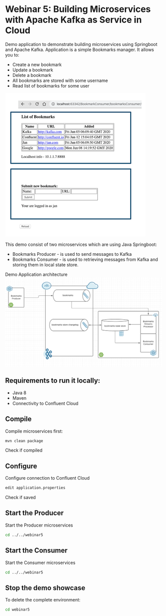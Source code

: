 # Webinar 5: Building Microservices with Apache Kafka as Service in Cloud

Demo application to demonstrate building microservices using Springboot and Apache Kafka. Application is a simple Bookmarks manager. It allows you to:
* Create a new bookmark
* Update a bookmark 
* Delete a bookmark
* All bookmarks are stored with some username
* Read list of bookmarks for some user

![Application User Interface](images/appUI.png)

This demo consist of two microservices which are using Java Springboot:
* Bookmarks Producer - is used to send messages to Kafka
* Bookmarks  Consumer - is used to retrieving messages from Kafka and storing them in local  state store. 

Demo Application architecture
![Architecture](images/architecture.png)

## Requirements to run it locally:
* Java 8
* Maven
* Connectivity to Confluent Cloud

## Compile
Compile microservices first:
```bash
mvn clean package
```
Check if compiled

## Configure
Configure connection to Confluent Cloud
```bash
edit application.properties
```
Check if saved

## Start the Producer
Start the Producer microservices
```bash
cd ../../webinar5
```

## Start the Consumer
Start the Consumer microservices
```bash
cd ../../webinar5
```

## Stop the demo showcase
To delete the complete environment:
```bash
cd webinar5
```


